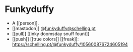 # Funkyduffy

- A [[person]].
- [[mastodon]] @funkyduffy@schelling.pt
- [[pull]] [[inky doomsday snuff fount]]
- [[push]] [[true colors]] [[freak]]: https://schelling.pt/@funkyduffy/105600876724605194


